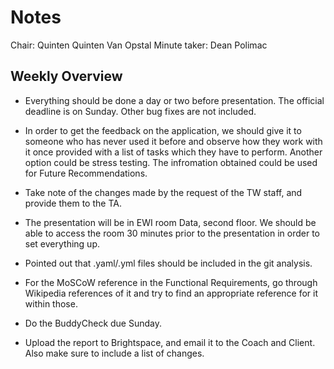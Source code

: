 # Notes

Chair: Quinten Quinten Van Opstal
Minute taker: Dean Polimac

## Weekly Overview

- Everything should be done a day or two before presentation. 
The official deadline is on Sunday. 
Other bug fixes are not included.

- In order to get the feedback on the application, 
we should give it to someone who has never used it before 
and observe how they work with it once provided with a list 
of tasks which they have to perform. Another option could be stress testing.
The infromation obtained could be used for Future Recommendations.

- Take note of the changes made by the request of the TW staff, and provide them to the TA.

- The presentation will be in EWI room Data, second floor. 
We should be able to access the room 30 minutes prior to the presentation in order to set everything up.

- Pointed out that .yaml/.yml files should be included in the git analysis. 

- For the MoSCoW reference in the Functional Requirements, go through Wikipedia references of it and try to find an
appropriate reference for it within those.

- Do the BuddyCheck due Sunday.

- Upload the report to Brightspace, and email it to the Coach and Client. 
Also make sure to include a list of changes.
